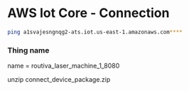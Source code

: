 # AWS Iot Core - Connection 

```bash
ping a1svajesngnqg2-ats.iot.us-east-1.amazonaws.com****
```

### Thing name 
name = routiva_laser_machine_1_8080


unzip connect_device_package.zip